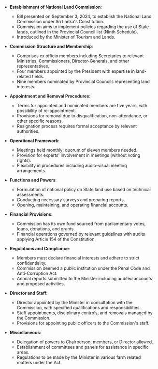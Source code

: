 - **Establishment of National Land Commission**:
  - Bill presented on September 3, 2024, to establish the National Land Commission under Sri Lanka's Constitution.
  - Commission aims to implement policies regarding the use of State lands, outlined in the Provincial Council list (Ninth Schedule).
  - Introduced by the Minister of Tourism and Lands.

- **Commission Structure and Membership**:
  - Comprises ex officio members including Secretaries to relevant Ministries, Commissioners, Director-Generals, and other representatives.
  - Four members appointed by the President with expertise in land-related fields.
  - Nine members nominated by Provincial Councils representing land interests.

- **Appointment and Removal Procedures**:
  - Terms for appointed and nominated members are five years, with possibility of re-appointment.
  - Provisions for removal due to disqualification, non-attendance, or other specific reasons.
  - Resignation process requires formal acceptance by relevant authorities.

- **Operational Framework**:
  - Meetings held monthly; quorum of eleven members needed.
  - Provision for experts' involvement in meetings (without voting rights).
  - Flexibility in procedures including audio-visual meeting arrangements.

- **Functions and Powers**:
  - Formulation of national policy on State land use based on technical assessments.
  - Conducting necessary surveys and preparing reports.
  - Opening, maintaining, and operating financial accounts.

- **Financial Provisions**:
  - Commission has its own fund sourced from parliamentary votes, loans, donations, and grants.
  - Financial operations governed by relevant guidelines with audits applying Article 154 of the Constitution.

- **Regulations and Compliance**:
  - Members must declare financial interests and adhere to strict confidentiality.
  - Commission deemed a public institution under the Penal Code and Anti-Corruption Act.
  - Annual reports submitted to the Minister including audited accounts and proposed activities.

- **Director and Staff**:
  - Director appointed by the Minister in consultation with the Commission, with specified qualifications and responsibilities.
  - Staff appointments, disciplinary controls, and removals managed by the Commission.
  - Provisions for appointing public officers to the Commission's staff.

- **Miscellaneous**:
  - Delegation of powers to Chairperson, members, or Director allowed.
  - Establishment of committees and panels for assistance in specific areas.
  - Regulations to be made by the Minister in various farm related matters under the Act.